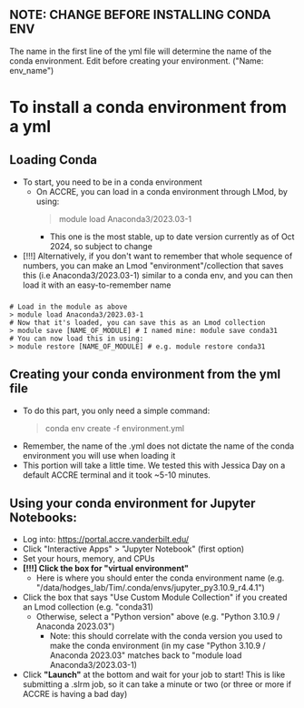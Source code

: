## NOTE: CHANGE BEFORE INSTALLING CONDA ENV
The name in the first line of the yml file will determine the name of the conda environment. Edit before creating your environment. ("Name: env_name")

# To install a conda environment from a yml
## Loading Conda 
- To start, you need to be in a conda environment
  - On ACCRE, you can load in a conda environment through LMod, by using:
      > module load Anaconda3/2023.03-1
      - This one is the most stable, up to date version currently as of Oct 2024, so subject to change
- [!!!] Alternatively, if you don't want to remember that whole sequence of numbers, you can make an Lmod "environment"/collection that saves this (i.e Anaconda3/2023.03-1) similar to a conda env, and you can then load it with an easy-to-remember name
###
    # Load in the module as above
    > module load Anaconda3/2023.03-1
    # Now that it's loaded, you can save this as an Lmod collection
    > module save [NAME_OF_MODULE] # I named mine: module save conda31
    # You can now load this in using:
    > module restore [NAME_OF_MODULE] # e.g. module restore conda31

## Creating your conda environment from the yml file 
- To do this part, you only need a simple command:
    > conda env create -f environment.yml
- Remember, the name of the .yml does not dictate the name of the conda environment you will use when loading it
- This portion will take a little time. We tested this with Jessica Day on a default ACCRE terminal and it took ~5-10 minutes.

## Using your conda environment for Jupyter Notebooks:
- Log into: https://portal.accre.vanderbilt.edu/
- Click "Interactive Apps" > "Jupyter Notebook" (first option)
- Set your hours, memory, and CPUs
- **[!!!] Click the box for "virtual environment"**
  - Here is where you should enter the conda environment name (e.g. "/data/hodges_lab/Tim/.conda/envs/jupyter_py3.10.9_r4.4.1")
- Click the box that says "Use Custom Module Collection" if you created an Lmod collection (e.g. "conda31)
  - Otherwise, select a "Python version" above (e.g. "Python 3.10.9 / Anaconda 2023.03")
    - Note: this should correlate with the conda version you used to make the conda environment (in my case "Python 3.10.9 / Anaconda 2023.03" matches back to "module load Anaconda3/2023.03-1)
- Click **"Launch"** at the bottom and wait for your job to start! This is like submitting a .slrm job, so it can take a minute or two (or three or more if ACCRE is having a bad day)
